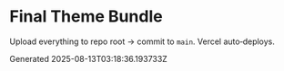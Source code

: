 # Final Theme Bundle

Upload everything to repo root → commit to `main`. Vercel auto‑deploys.

Generated 2025-08-13T03:18:36.193733Z
